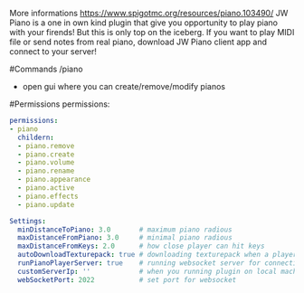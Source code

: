 
More informations 
https://www.spigotmc.org/resources/piano.103490/
JW Piano is a one in own kind plugin that give you opportunity to play piano with your firends! But this is only top on the iceberg.
If you want to play MIDI file or send notes from real piano, download JW Piano client app and connect to your server!


#Commands
/piano
  - open gui where you can create/remove/modify pianos

#Permissions
permissions:
```yaml
permissions:
- piano
  childern:
  - piano.remove
  - piano.create
  - piano.volume
  - piano.rename
  - piano.appearance
  - piano.active
  - piano.effects
  - piano.update
```




```yaml
Settings:
  minDistanceToPiano: 3.0       # maximum piano radious
  maxDistanceFromPiano: 3.0     # minimal piano radious
  maxDistanceFromKeys: 2.0      # how close player can hit keys
  autoDownloadTexturepack: true # downloading texturepack when a player join
  runPianoPlayerServer: true    # running websocket server for connecting player with JW Piano client
  customServerIp: ''            # when you running plugin on local machine set this to 'localhost'
  webSocketPort: 2022           # set port for websocket
```





